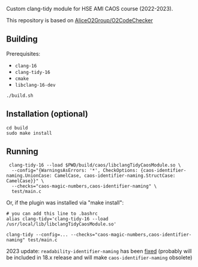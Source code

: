 Custom clang-tidy module for HSE AMI CAOS course (2022-2023).

This repository is based on [AliceO2Group/O2CodeChecker](https://github.com/AliceO2Group/O2CodeChecker)

## Building

Prerequisites:
- `clang-16`
- `clang-tidy-16`
- `cmake`
- `libclang-16-dev`

```shell
./build.sh
```

## Installation (optional)
```shell
cd build
sudo make install
```

## Running

```shell
 clang-tidy-16 --load $PWD/build/caos/libclangTidyCaosModule.so \
  --config="{WarningsAsErrors: '*', CheckOptions: {caos-identifier-naming.UnionCase: CamelCase, caos-identifier-naming.StructCase: CamelCase}}" \
  --checks="caos-magic-numbers,caos-identifier-naming" \
  test/main.c
```

Or, if the plugin was installed via "make install":
```shell
# you can add this line to .bashrc
alias clang-tidy='clang-tidy-16 --load /usr/local/lib/libclangTidyCaosModule.so'

clang-tidy --config=... --checks="caos-magic-numbers,caos-identifier-naming" test/main.c

```

2023 update: `readability-identifier-naming` has been [fixed](https://github.com/llvm/llvm-project/commit/fa8e74073762300d07b02adec42c629daf82c44b) (probably will be included in 18.x release and will make `caos-identifier-naming` obsolete)
